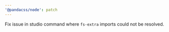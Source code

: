 ```yaml
---
'@pandacss/node': patch
---
```


Fix issue in studio command where `fs-extra` imports could not be resolved.
